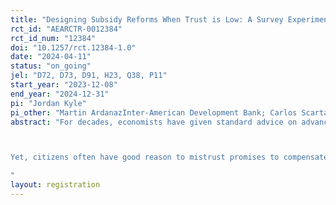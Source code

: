 ```yaml
---
title: "Designing Subsidy Reforms When Trust is Low: A Survey Experiment from Latin America"
rct_id: "AEARCTR-0012384"
rct_id_num: "12384"
doi: "10.1257/rct.12384-1.0"
date: "2024-04-11"
status: "on_going"
jel: "D72, D73, D91, H23, Q38, P11"
start_year: "2023-12-08"
end_year: "2024-12-31"
pi: "Jordan Kyle"
pi_other: "Martin ArdanazInter-American Development Bank; Carlos ScartasciniInter-American Development Bank"
abstract: "For decades, economists have given standard advice on advancing Pareto improving economic reforms that have redistributive consequences: implement the reform while using savings to compensate losers from reform, ensuring that all are better off. Fossil fuel subsidies are a quintessential example of a distortionary economic policy prevalent in many developing countries. By pricing fuel below market value and failing to price in externalities, they promote over-consumption of fossil fuels and affect the adoption of clean energy alternatives, not to mention strain government budgets and crowd out forms of public spending that would promote economic growth. Although fuel subsidies are generally regressive—with richer households with higher consumption benefitting more in absolute terms—poor households still benefit from these subsidies, and any reform would affect them. Standard economic advice is thus to repeal the subsidies while compensating poor households for higher fuel prices.

Yet, citizens often have good reason to mistrust promises to compensate them for the costs of reform. If governments have a poor track record of implementing redistributive programming, compensation promises are unlikely to be credible. Similarly, if trust in government is low, citizens may be loathe to entrust governments with any ‘savings’ from lowering public spending on fuel subsidies. Using a survey experiment implemented across nine Latin American countries, we consider which groups may be most receptive to compensation and how different compensation strategies are most effective at reducing opposition to fuel subsidy reform.   
"
layout: registration
---
```


